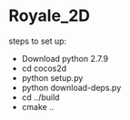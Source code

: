 # Royale_2D

steps to set up:

  * Download python 2.7.9
  * cd cocos2d
  * python setup.py
  * python download-deps.py
  * cd ../build
  * cmake ..
